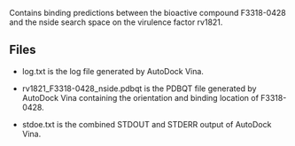 Contains binding predictions between the bioactive compound F3318-0428 and the nside search space on the virulence factor rv1821.

## Files

- log.txt is the log file generated by AutoDock Vina.

- rv1821_F3318-0428_nside.pdbqt is the PDBQT file generated by AutoDock Vina containing the orientation and binding location of F3318-0428.

- stdoe.txt is the combined STDOUT and STDERR output of AutoDock Vina.

